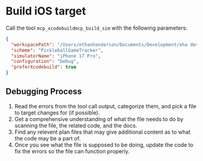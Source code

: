 # Build iOS target

Call the tool `mcp_xcodebuildmcp_build_sim` with the following parameters:

```json
{
  "workspacePath": "/Users/ethanhanderson/Documents/Development/eha dev/MatchTally Explorations/Pickleball Game Tracker/PickleballGameTracker.xcworkspace",
  "scheme": "PickleballGameTracker",
  "simulatorName": "iPhone 17 Pro",
  "configuration": "Debug",
  "preferXcodebuild": true
}
```

## Debugging Process

1. Read the errors from the tool call output, categorize them, and pick a file to target changes for (if possible).
2. Get a comprehensive understanding of what the file needs to do by scanning the file, the related code, and the docs.
3. Find any relevent plan files that may give additional content as to what the code may be a part of.
4. Once you see what the file is supposed to be doing, update the code to fix the errors so the file can function properly.
